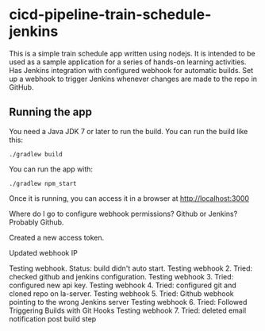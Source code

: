 # cicd-pipeline-train-schedule-jenkins

This is a simple train schedule app written using nodejs. It is intended to be used as a sample application for a series of hands-on learning activities. Has Jenkins integration with configured webhook for automatic builds. Set up a webhook to trigger Jenkins whenever changes are made to the repo in GitHub.


## Running the app

You need a Java JDK 7 or later to run the build. You can run the build like this:

    ./gradlew build

You can run the app with:

    ./gradlew npm_start

Once it is running, you can access it in a browser at [http://localhost:3000](http://localhost:3000)

Where do I go to configure webhook permissions? Github or Jenkins? Probably Github. 

Created a new access token. 

Updated webhook IP 

Testing webhook. Status: build didn't auto start.
Testing webhook 2. Tried: checked github and jenkins configuration. 
Testing webhook 3. Tried: configured new api key. 
Testing webhook 4. Tried: configured git and cloned repo on la-server. 
Testing webhook 5. Tried:  Github webhook pointing to the wrong Jenkins server
Testing webhook 6. Tried: Followed Triggering Builds with Git Hooks
Testing webhook 7. Tried: deleted email notification post build step 
